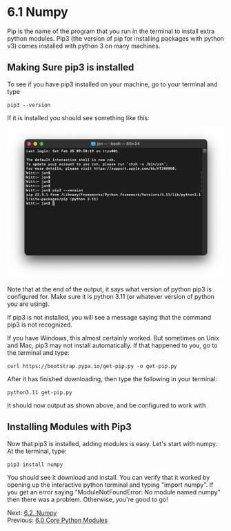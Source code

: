 # 6.1 Numpy

Pip is the name of the program that you run in the terminal to install extra python modules. Pip3 (the version of pip 
for installing packages with python v3) comes installed with python 3 on many machines.

## Making Sure pip3 is installed

To see if you have pip3 installed on your machine, go to your terminal and type
```text
pip3 --version
```
If it is installed you should see something like this:

![pip3 output](../images/pip3.png)

Note that at the end of the output, it says what version of python pip3 is configured for. Make sure it is 
python 3.11 (or whatever version of python you are using).

If pip3 is not installed, you will see a message saying that the command pip3 is not recognized.

If you have Windows, this almost certainly worked. But sometimes on Unix and Mac, pip3 may not install 
automatically. If that happened to you, go to the terminal and type:

```text
curl https://bootstrap.pypa.io/get-pip.py -o get-pip.py
```
After it has finished downloading, then type the following in your terminal:
```text
python3.11 get-pip.py
```
It should now output as shown above, and be configured to work with 

## Installing Modules with Pip3

Now that pip3 is installed, adding modules is easy. Let's start with numpy. At the terminal, type:
```text
pip3 install numpy
```

You should see it download and install. You can verify that it worked by opening up the interactive python 
terminal and typing "import numpy". If you get an error saying "ModuleNotFoundError: No module named numpy"
then there was a problem. Otherwise, you're good to go!

Next: [6.2. Numpy](6.2.%20Numpy.md)<br>
Previous: [6.0 Core Python Modules](6.0.%20Core%20Python%20Modules.md)
